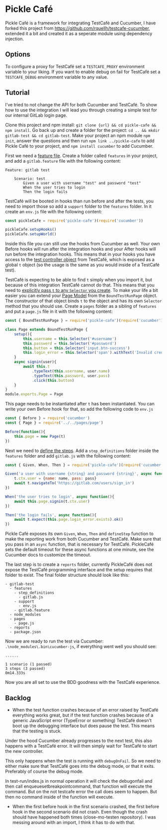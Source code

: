 # Pickle Café

Pickle Café is a framework for integrating TestCafé and Cucumber, I have forked this project from https://github.com/rquellh/testcafe-cucumber, extended it a bit and created it as a seperate module using dependency injection.

## Options

To configure a proxy for TestCafé set a `TESTCAFE_PROXY` environment variable to your liking.
If you want to enable debug on fail for TestCafé set a `TESTCAFE_DEBUG` environment variable to any value.

## Tutorial

I've tried to not change the API for both Cucumber and TestCafé. To show how to use the integration I will lead you through creating a simple test for our internal GitLab login page.

Clone this project and npm install: `git clone {url} && cd pickle-cafe && npm install`.
Go back up and create a folder for the project: `cd .. && mkdir gitlab-test && cd gitlab-test`.
Make your project an npm module `npm init`, answer the questions and then run `npm link ../pickle-cafe` to add Pickle Café to your project, and `npm install cucumber` to add Cucumber.

First we need a [feature file](https://docs.cucumber.io/gherkin/reference/). Create a folder called `features` in your project, and add a `gitlab.feature` file with the following content:

```gherkin
Feature: gitlab test

    Scenario: test
        Given a user with username "test" and password "test"
        When the user tries to login
        Then the login fails
```

TestCafé will be booted in hooks than run before and after the tests, you need to import those so add a `support` folder to the `features` folder. In it create an `env.js` file with the following content:

```javascript
const pickleCafe = require('pickle-cafe')(require('cucumber'))

pickleCafe.setupHooks()
pickleCafe.setupWorld()
```

Inside this file you can still use the hooks from Cucumber as well. Your own Before hooks will run after the integration hooks and your After hooks will run before the integration hooks. This means that in your hooks you have access to the [test controller object](https://devexpress.github.io/testcafe/documentation/test-api/test-code-structure.html#test-controller) from TestCafé, which is exposed as a global `t` object (so the usage is the same as you would inside of a TestCafé test).

TestCafé is expecting to be able to find `t` simply when you import it, but because of this integration TestCafé cannot do that. This means that you need to [explicitly pass `t` to any `Selector` you create](https://devexpress.github.io/testcafe/documentation/test-api/selecting-page-elements/selectors/selector-options.html#optionsboundtestrun). To make your life a bit easier you can extend your [Page Model](https://devexpress.github.io/testcafe/documentation/recipes/use-page-model.html) from the `BoundTestRunPage` object. The constructor of that object binds `t` to the object and has its own `Selector` method that you should use. Create a `pages` folder as a sibling of `features` and put a `page.js` file in it with the following content:

```javascript
const { BoundTestRunPage } = require('pickle-cafe')(require('cucumber'))

class Page extends BoundTestRunPage {
    setup(){
        this.username = this.Selector('#username')
        this.password = this.Selector('#password')
        this.button = this.Selector('input.btn-success')
        this.login_error = this.Selector('span').withText('Invalid credentials')
    }
    async signin(user){
        await this.t
            .typeText(this.username, user.name)
            .typeText(this.password, user.pass)
            .click(this.button)
    }
}
module.exports.Page = Page
```

This page needs to be instantiated after `t` has been instantiated. You can write your own Before hook for that, so add the following code to `env.js`

```javascript
const { Before } = require('cucumber')
const { Page } = require('../../pages/page')

Before(function(){
    this.page = new Page(t)
})
```

Next we need to [define the steps](https://docs.cucumber.io/cucumber/step-definitions/). Add a `step_definitions` folder inside the `features` folder and add `gitlab.js` with the following content:

```javascript
const { Given, When, Then } = require('pickle-cafe')(require('cucumber'))

Given('a user with username {string} and password {string}', async function(name, pass){
    t.ctx.user = {name: name, pass: pass}
    await t.navigateTo('https://gitlab.com/users/sign_in')
})

When('the user tries to login', async function(){
    await this.page.signin(t.ctx.user)
})

Then('the login fails', async function(){
    await t.expect(this.page.login_error.exists).ok()
})
```

Pickle Café exposes its own `Given`, `When`, `Then` and `defineStep` function to make the reporting work from both Cucumber and TestCafé. Make sure that you pass in an `async` function, that is necessary for TestCafé. PickleCafé sets the default timeout for these async functions at one minute, see the Cucumber docs to customize the timeout.

The last step is to create a `reports` folder, currently PickleCafé does not expose the TestCafé programming interface and the setup requires that folder to exist. The final folder structure should look like this:

```
- gitlab-test
  - features
    - step_definitions
      - gitlab.js
    - support
      - env.js
    - gitlab.feature
  - node_modules
  - pages
    - page.js
  - reports
  - package.json
```

Now we are ready to run the test via Cucumber: `.\node_modules\.bin\cucumber-js`, if everything went well you should see:

```
......

1 scenario (1 passed)
3 steps (3 passed)
0m14.333s
```

Now you are all set to use the BDD goodness with the TestCafé experience.

## Backlog

- When the test function crashes because of an error raised by TestCafé everything works great, but if the test function crashes because of a generic JavaScript error (TypeError or something) TestCafé doesn't boot up the debugging interface but does pause the test.
This means that the testing is stuck.

Under the hood Cucumber already progresses to the next test, this also happens with a TestCafé error. It will then simply wait for TestCafé to start the new controller.

This only happens when the test is running with `debugOnFail`. So we need to either make sure that TestCafé goes into the debug mode, or that it exits. Preferably of course the debug mode.

In test-run/index.js in normal operation it will check the debugonfail and then call enqueuesetbreakpointcommand, that function will execute the command. But on the not testcafe error the call does seem to happen. But then no command inside of the function will execute.

- When the first before hook in the first scenario crashed, the first before hook in the second scenario did not crash. Even though the crash should have happened both times (close-mo-testen repository). I was messing around with an import, I think it has to do with that.
